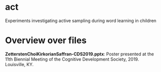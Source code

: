 # act
Experiments investigating active sampling during word learning in children

# Overview over files

**ZetterstenChoiKirkorianSaffran-CDS2019.pptx**: Poster presented at the 11th Biennial Meeting of the Cognitive Development Society, 2019. Louisville, KY.
